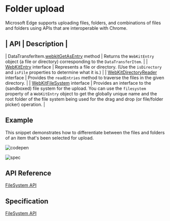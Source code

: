 # Folder upload

Microsoft Edge supports uploading files, folders, and combinations of files and folders using APIs that are interoperable with Chrome.

| API | Description |
---------------------
| DataTransferItem.[webkitGetAsEntry]() method | Returns the `WebKitEntry` object (a file or directory) corresponding to the `DataTransferItem`. |
| [WebKitEntry]() interface | Represents a file or directory. (Use the `isDirectory` and `isFile` properties to determine what it is.) |
| [WebKitDirectoryReader]() interface | Provides the `readEntries` method to traverse the files in the given directory. |
| [WebKitFileSystem]() interface | Provides an interface to the (sandboxed) file system for the upload. You can use the `filesystem` property of a `WebKitEntry` object to get the globally unique name and the root folder of the file system being used for the drag and drop (or file/folder picker) operation. |

## Example

This snippet demonstrates how to differentiate between the files and folders of an item
that's been selected for upload.

![codepen](https://codepen.io/MicrosoftEdgeDocumentation/pen/wWwBqa?editors=1010)

![spec](FileSystemAPI)

## API Reference

[FileSystem API]()

## Specification

[FileSystem API](https://wiki.whatwg.org/wiki/DragAndDropEntries)
